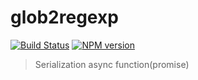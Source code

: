 # glob2regexp

[![Build Status](https://img.shields.io/travis/zbinlin/node-serial-async/master.svg?style=flat-square)](https://travis-ci.org/zbinlin/node-serial-async)
[![NPM version](https://img.shields.io/npm/v/serial-async.svg?style=flat-square)](https://www.npmjs.org/package/serial-async)

> Serialization async function(promise)
